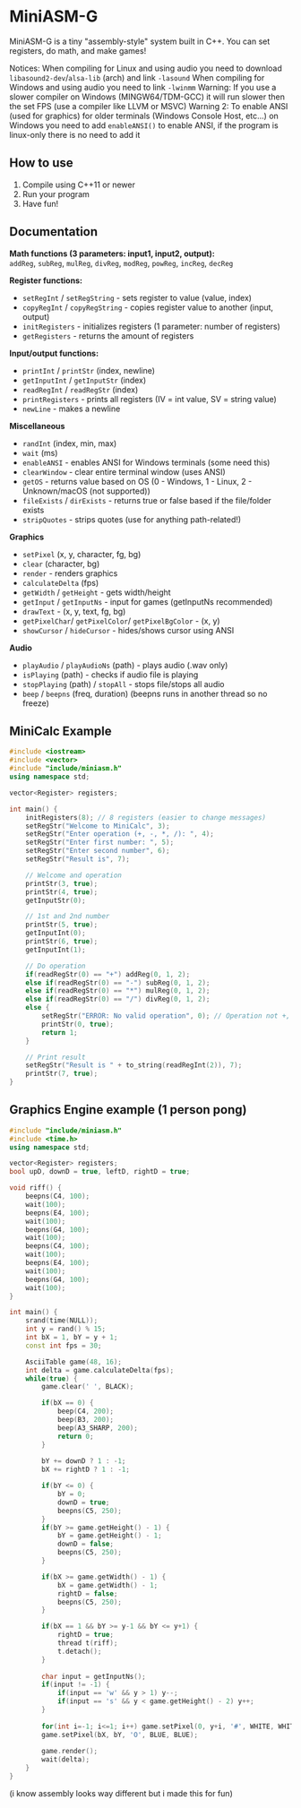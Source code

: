 # MiniASM-G

MiniASM-G is a tiny "assembly-style" system built in C++. You can set registers, do math, and make games!

Notices:
When compiling for Linux and using audio you need to download `libasound2-dev`/`alsa-lib` (arch) and link `-lasound`
When compiling for Windows and using audio you need to link `-lwinmm`
Warning: If you use a slower compiler on Windows (MINGW64/TDM-GCC) it will run slower then the set FPS (use a compiler like LLVM or MSVC)
Warning 2: To enable ANSI (used for graphics) for older terminals (Windows Console Host, etc...) on Windows you need to add `enableANSI()` to enable ANSI, if the program is linux-only there is no need to add it

## How to use
1. Compile using C++11 or newer
2. Run your program
3. Have fun!

## Documentation

**Math functions (3 parameters: input1, input2, output):**  
`addReg`, `subReg`, `mulReg`, `divReg`, `modReg`, `powReg`, `incReg`, `decReg`

**Register functions:**  
- `setRegInt` / `setRegString` - sets register to value (value, index)  
- `copyRegInt` / `copyRegString` - copies register value to another (input, output)  
- `initRegisters` - initializes registers (1 parameter: number of registers)  
- `getRegisters` - returns the amount of registers  

**Input/output functions:**  
- `printInt` / `printStr` (index, newline)  
- `getInputInt` / `getInputStr` (index)  
- `readRegInt` / `readRegStr` (index)  
- `printRegisters` - prints all registers (IV = int value, SV = string value)
- `newLine` - makes a newline

**Miscellaneous**
- `randInt` (index, min, max)
- `wait` (ms)
- `enableANSI` - enables ANSI for Windows terminals (some need this)
- `clearWindow` - clear entire terminal window (uses ANSI)
- `getOS` - returns value based on OS (0 - Windows, 1 - Linux, 2 - Unknown/macOS (not supported))
- `fileExists` / `dirExists` - returns true or false based if the file/folder exists
- `stripQuotes` - strips quotes (use for anything path-related!)

**Graphics**
- `setPixel` (x, y, character, fg, bg)
- `clear` (character, bg)
- `render` - renders graphics
- `calculateDelta` (fps)
- `getWidth` / `getHeight` - gets width/height
- `getInput` / `getInputNs`  - input for games (getInputNs recommended)
- `drawText` - (x, y, text, fg, bg)
- `getPixelChar`/ `getPixelColor`/ `getPixelBgColor` - (x, y)
- `showCursor` / `hideCursor` - hides/shows cursor using ANSI

**Audio**
- `playAudio` / `playAudioNs` (path) - plays audio (.wav only)
- `isPlaying` (path) - checks if audio file is playing
- `stopPlaying` (path) / `stopAll` - stops file/stops all audio
- `beep` / `beepns` (freq, duration) (beepns runs in another thread so no freeze)

## MiniCalc Example

```cpp
#include <iostream>
#include <vector>
#include "include/miniasm.h"
using namespace std;

vector<Register> registers;

int main() {
    initRegisters(8); // 8 registers (easier to change messages)
    setRegStr("Welcome to MiniCalc", 3);
    setRegStr("Enter operation (+, -, *, /): ", 4);
    setRegStr("Enter first number: ", 5);
    setRegStr("Enter second number", 6);
    setRegStr("Result is", 7);

    // Welcome and operation
    printStr(3, true);
    printStr(4, true);
    getInputStr(0);

    // 1st and 2nd number
    printStr(5, true);
    getInputInt(0);
    printStr(6, true);
    getInputInt(1);

    // Do operation
    if(readRegStr(0) == "+") addReg(0, 1, 2);
    else if(readRegStr(0) == "-") subReg(0, 1, 2);
    else if(readRegStr(0) == "*") mulReg(0, 1, 2);
    else if(readRegStr(0) == "/") divReg(0, 1, 2);
    else {
        setRegStr("ERROR: No valid operation", 0); // Operation not +, -, * or /
        printStr(0, true);
        return 1;
    }

    // Print result
    setRegStr("Result is " + to_string(readRegInt(2)), 7);
    printStr(7, true);
}
```

## Graphics Engine example (1 person pong)

```cpp
#include "include/miniasm.h"
#include <time.h>
using namespace std;

vector<Register> registers;
bool upD, downD = true, leftD, rightD = true;

void riff() {
    beepns(C4, 100);
    wait(100);
    beepns(E4, 100);
    wait(100);
    beepns(G4, 100);
    wait(100);
    beepns(C4, 100);
    wait(100);
    beepns(E4, 100);
    wait(100);
    beepns(G4, 100);
    wait(100);
}

int main() {
    srand(time(NULL));
    int y = rand() % 15;
    int bX = 1, bY = y + 1;
    const int fps = 30;

    AsciiTable game(48, 16);
    int delta = game.calculateDelta(fps);
    while(true) {
        game.clear(' ', BLACK);

        if(bX == 0) {
            beep(C4, 200); 
            beep(B3, 200); 
            beep(A3_SHARP, 200); 
            return 0;
        }
        
        bY += downD ? 1 : -1;
        bX += rightD ? 1 : -1;

        if(bY <= 0) {
            bY = 0; 
            downD = true; 
            beepns(C5, 250);
        }
        if(bY >= game.getHeight() - 1) {
            bY = game.getHeight() - 1; 
            downD = false; 
            beepns(C5, 250);
        }

        if(bX >= game.getWidth() - 1) {
            bX = game.getWidth() - 1; 
            rightD = false; 
            beepns(C5, 250);
        }

        if(bX == 1 && bY >= y-1 && bY <= y+1) {
            rightD = true;
            thread t(riff);
            t.detach();
        }
        
        char input = getInputNs();
        if(input != -1) {
            if(input == 'w' && y > 1) y--;
            if(input == 's' && y < game.getHeight() - 2) y++;
        }
        
        for(int i=-1; i<=1; i++) game.setPixel(0, y+i, '#', WHITE, WHITE);
        game.setPixel(bX, bY, 'O', BLUE, BLUE);
        
        game.render();
        wait(delta);
    }
}
```

(i know assembly looks way different but i made this for fun)